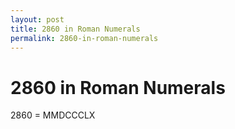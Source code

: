 ```yaml
---
layout: post
title: 2860 in Roman Numerals
permalink: 2860-in-roman-numerals
---
```


# 2860 in Roman Numerals

2860 = MMDCCCLX
